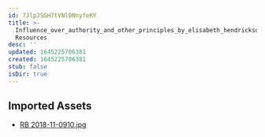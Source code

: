 ```yaml
---
id: 7JlpJSGH7tVNl0NnyfeKY
title: >-
  Influence_over_authority_and_other_principles_by_elisabeth_hendrickson 1
  Resources
desc: ''
updated: 1645225706381
created: 1645225706381
stub: false
isDir: true
---
```

## Imported Assets
- [RB 2018-11-0910.jpg](/assets/rb-2018-11-0910-FX0OCl267YLu.jpg)
